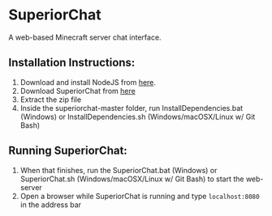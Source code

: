 # SuperiorChat
A web-based Minecraft server chat interface.

## Installation Instructions:
1.  Download and install NodeJS from [here](https://nodejs.org/en/download/ "NodeJS Download Page").
2.  Download SuperiorChat from [here](https://github.com/toastythetoaster/SuperiorChat/archive/master.zip "SuperiorChat Download")
3.  Extract the zip file
4.  Inside the superiorchat-master folder, run InstallDependencies.bat (Windows) or InstallDependencies.sh (Windows/macOSX/Linux w/ Git Bash)

## Running SuperiorChat:
1.  When that finishes, run the SuperiorChat.bat (Windows) or SuperiorChat.sh (Windows/macOSX/Linux w/ Git Bash) to start the web-server
2.  Open a browser while SuperiorChat is running and type `localhost:8080` in the address bar
